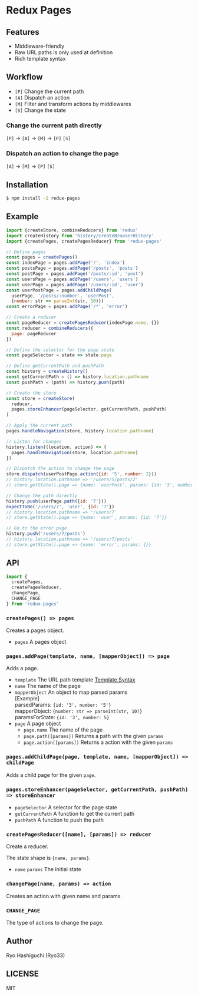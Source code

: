 # Redux Pages

## Features
- Middleware-friendly
- Raw URL paths is only used at definition
- Rich template syntax

## Workflow
- `[P]` Change the current path
- `[A]` Dispatch an action
- `[M]` Filter and transform actions by middlewares
- `[S]` Change the state

### Change the current path directly
`[P]` -> `[A]` -> `[M]` -> `[P]` `[S]`

### Dispatch an action to change the page
`[A]` -> `[M]` -> `[P]` `[S]`

## Installation
```bash
$ npm install -S redux-pages
```

## Example
```javascript
import {createStore, combineReducers} from 'redux'
import createHistory from 'history/createBrowserHistory'
import {createPages, createPagesReducer} from 'redux-pages'

// Define pages
const pages = createPages()
const indexPage = pages.addPage('/', 'index')
const postsPage = pages.addPage('/posts', 'posts')
const postPage = pages.addPage('/posts/:id', 'post')
const usersPage = pages.addPage('/users', 'users')
const userPage = pages.addPage('/users/:id', 'user')
const userPostPage = pages.addChildPage(
  userPage, '/posts/:number', 'userPost',
  {number: str => parseInt(str, 10)})
const errorPage = pages.addPage('/*', 'error')

// Create a reducer
const pageReducer = createPagesReducer(indexPage.name, {})
const reducer = combineReducers({
  page: pageReducer
})

// Define the selector for the page state
const pageSelector = state => state.page

// Define getCurrentPath and pushPath
const history = createHistory()
const getCurrentPath = () => history.location.pathname
const pushPath = (path) => history.push(path)

// Create the store
const store = createStore(
  reducer,
  pages.storeEnhancer(pageSelector, getCurrentPath, pushPath)
)

// Apply the current path
pages.handleNavigation(store, history.location.pathname)

// Listen for changes
history.listen((location, action) => {
  pages.handleNavigation(store, location.pathname)
})

// Dispatch the action to change the page
store.dispatch(userPostPage.action({id: '5', number: 2}))
// history.location.pathname => '/users/5/posts/2'
// store.getState().page => {name: 'userPost', params: {id: '5', number: 2}}

// Change the path directly
history.push(userPage.path({id: '7'}))
expectToBe('/users/7', 'user', {id: '7'})
// history.location.pathname => '/users/7'
// store.getState().page => {name: 'user', params: {id: '7'}}

// Go to the error page
history.push('/users/7/posts')
// history.location.pathname => '/users/7/posts'
// store.getState().page => {name: 'error', params: {}}
```

## API

```javascript
import {
  createPages,
  createPagesReducer,
  changePage,
  CHANGE_PAGE
} from 'redux-pages'
```

### `createPages() => pages`
Creates a pages object.

- `pages` A pages object

### `pages.addPage(template, name, [mapperObject]) => page`
Adds a page.

- `template` The URL path template
[Template Syntax](https://github.com/ryo33/path-template#template-syntax)
- `name` The name of the page
- `mapperObject` An object to map parsed params  
  [Example]  
  parsedParams: `{id: '3', number: '5'}`  
  mapperObject: `{number: str => parseInt(str, 10)}`  
  paramsForState: `{id: '3', number: 5}`  
- `page` A page object
  - `page.name` The name of the page
  - `page.path([params])` Returns a path with the given `params`
  - `page.action([params])` Returns a action with the given `params`

### `pages.addChildPage(page, template, name, [mapperObject]) => childPage`
Adds a child page for the given `page`.

### `pages.storeEnhancer(pageSelector, getCurrentPath, pushPath) => storeEnhancer`
- `pageSelector` A selector for the page state
- `getCurrentPath` A function to get the current path
- `pushPath` A function to push the path

### `createPagesReducer([name], [params]) => reducer`
Create a reducer.

The state shape is `{name, params}`.

- `name` `params` The initial state

### `changePage(name, params) => action`
Creates an action with given name and params.

### `CHANGE_PAGE`
The type of actions to change the page.

## Author
Ryo Hashiguchi (Ryo33)

## LICENSE
MIT

